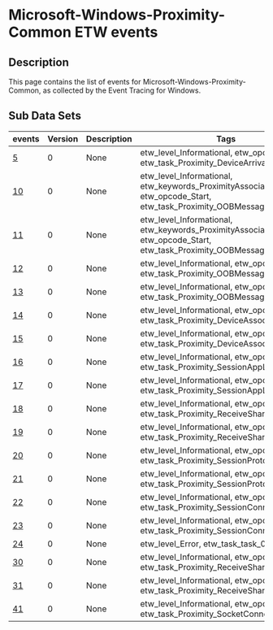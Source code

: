 # Microsoft-Windows-Proximity-Common ETW events

## Description
This page contains the list of events for Microsoft-Windows-Proximity-Common, as collected by the Event Tracing for Windows.

## Sub Data Sets
|events|Version|Description|Tags|
|---|---|---|---|
|[5](events/event-5.md)|0|None|etw_level_Informational, etw_opcode_Start, etw_task_Proximity_DeviceArrivalTrigger|
|[10](events/event-10.md)|0|None|etw_level_Informational, etw_keywords_ProximityAssociation, etw_opcode_Start, etw_task_Proximity_OOBMessageProcessing|
|[11](events/event-11.md)|0|None|etw_level_Informational, etw_keywords_ProximityAssociation, etw_opcode_Start, etw_task_Proximity_OOBMessagePublishing|
|[12](events/event-12.md)|0|None|etw_level_Informational, etw_opcode_Stop, etw_task_Proximity_OOBMessagePublishing|
|[13](events/event-13.md)|0|None|etw_level_Informational, etw_opcode_Stop, etw_task_Proximity_OOBMessageProcessing|
|[14](events/event-14.md)|0|None|etw_level_Informational, etw_opcode_Start, etw_task_Proximity_DeviceAssociation|
|[15](events/event-15.md)|0|None|etw_level_Informational, etw_opcode_Stop, etw_task_Proximity_DeviceAssociation|
|[16](events/event-16.md)|0|None|etw_level_Informational, etw_opcode_Start, etw_task_Proximity_SessionAppLaunch|
|[17](events/event-17.md)|0|None|etw_level_Informational, etw_opcode_Stop, etw_task_Proximity_SessionAppLaunch|
|[18](events/event-18.md)|0|None|etw_level_Informational, etw_opcode_Start, etw_task_Proximity_ReceiveSharedContent|
|[19](events/event-19.md)|0|None|etw_level_Informational, etw_opcode_Stop, etw_task_Proximity_ReceiveSharedContent|
|[20](events/event-20.md)|0|None|etw_level_Informational, etw_opcode_Start, etw_task_Proximity_SessionProtocol|
|[21](events/event-21.md)|0|None|etw_level_Informational, etw_opcode_Stop, etw_task_Proximity_SessionProtocol|
|[22](events/event-22.md)|0|None|etw_level_Informational, etw_opcode_Start, etw_task_Proximity_SessionConnect|
|[23](events/event-23.md)|0|None|etw_level_Informational, etw_opcode_Stop, etw_task_Proximity_SessionConnect|
|[24](events/event-24.md)|0|None|etw_level_Error, etw_task_task_0|
|[30](events/event-30.md)|0|None|etw_level_Informational, etw_opcode_Start, etw_task_Proximity_ReceiveSharedContent|
|[31](events/event-31.md)|0|None|etw_level_Informational, etw_opcode_Stop, etw_task_Proximity_ReceiveSharedContent|
|[41](events/event-41.md)|0|None|etw_level_Informational, etw_opcode_Stop, etw_task_Proximity_SocketConnect|
